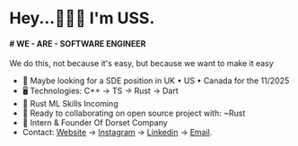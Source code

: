 Hey...👦🏾🤝 I'm USS.
=======================================================================================================================================

#### # WE - ARE - SOFTWARE ENGINEER
We do this, not because it's easy, but because we want to make it easy

* 👀 Maybe looking for a SDE position in UK • US • Canada for the 11/2025
* 🖥️ Technologies: C++ → TS → Rust → Dart
* 🌱 Rust ML Skills Incoming
* 🤝 Ready to collaborating on open source project with: ~Rust
* 🪽 Intern & Founder Of Dorset Company
* Contact: [Website](https://uss-franckmekoulou.web.app/) → [Instagram](https://www.instagram.com/uss.franck/) → [Linkedin](https://www.linkedin.com/in/franck-mekoulou/) → [Email](mailto:franckmekoulou.dev@hotmail.com).

